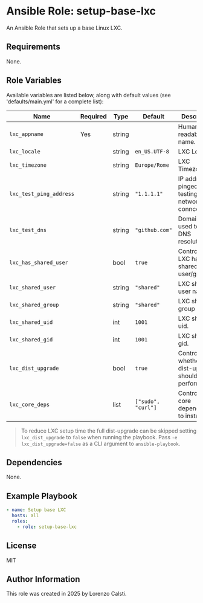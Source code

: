Ansible Role: setup-base-lxc
=========

An Ansible Role that sets up a base Linux LXC.

Requirements
------------

None.

Role Variables
--------------

Available variables are listed below, along with default values (see 'defaults/main.yml' for a complete list):

| Name | Required | Type | Default | Description |
| - | - | - | - | - |
| `lxc_appname` | Yes | string | | Human-readable app name. |
| `lxc_locale` | | string | `en_US.UTF-8` | LXC Locale. |
| `lxc_timezone` | | string | `Europe/Rome` | LXC Timezone. |
| `lxc_test_ping_address` | | string | `"1.1.1.1"` | IP address pinged when testing LXC network conncetion. |
| `lxc_test_dns` | | string | `"github.com"` | Domain name used to test DNS resolution. |
| `lxc_has_shared_user` | | bool | `true` | Control if the LXC has the shared user/group. |
| `lxc_shared_user` | | string | `"shared"` | LXC shared user name. |
| `lxc_shared_group` | | string | `"shared"` | LXC shared group name. |
| `lxc_shared_uid` | | int | `1001` | LXC shared uid. |
| `lxc_shared_gid` | | int | `1001` | LXC shared gid. |
| `lxc_dist_upgrade` | | bool | `true` | Controls whether a dist-update should be performed. |
| `lxc_core_deps` | | list | `["sudo", "curl"]` | Control which core dependencies to install. |

> To reduce LXC setup time the full dist-upgrade can be skipped setting `lxc_dist_upgrade` to `false` when running the playbook.
> Pass `-e lxc_dist_upgrade=false` as a CLI argument to `ansible-playbook`.

Dependencies
------------

None.

Example Playbook
----------------

```yaml
- name: Setup base LXC
  hosts: all
  roles:
    - role: setup-base-lxc
```

License
-------

MIT

Author Information
------------------

This role was created in 2025 by Lorenzo Calsti.
